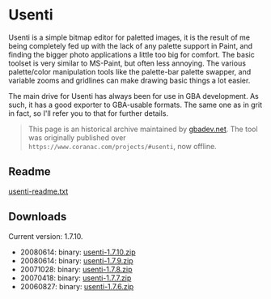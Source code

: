 # Usenti

Usenti is a simple bitmap editor for paletted images, it is the result of me being completely fed up with the lack of any palette support in Paint, and finding the bigger photo applications a little too big for comfort. The basic toolset is very similar to MS-Paint, but often less annoying. The various palette/color manipulation tools like the palette-bar palette swapper, and variable zooms and gridlines can make drawing basic things a lot easier.

The main drive for Usenti has always been for use in GBA development. As such, it has a good exporter to GBA-usable formats. The same one as in grit in fact, so I'll refer you to that for further details.

> This page is an historical archive maintained by [gbadev.net](https://gbadev.net/). The tool was originally published over `https://www.coranac.com/projects/#usenti`, now offline.

## Readme

[usenti-readme.txt](usenti-readme.txt?raw=1)


## Downloads

Current version: 1.7.10.

* 20080614: binary: [usenti-1.7.10.zip](usenti-1.7.10.zip?raw=1)
* 20080614: binary: [usenti-1.7.9.zip](usenti-1.7.9.zip?raw=1)
* 20071028: binary: [usenti-1.7.8.zip](usenti-1.7.8.zip?raw=1)
* 20070418: binary: [usenti-1.7.7.zip](usenti-1.7.7.zip?raw=1)
* 20060827: binary: [usenti-1.7.6.zip](usenti-1.7.6.zip?raw=1)
